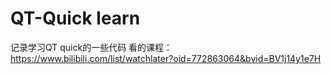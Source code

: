 # QT-Quick learn
记录学习QT quick的一些代码
看的课程：https://www.bilibili.com/list/watchlater?oid=772863064&bvid=BV1j14y1e7H
